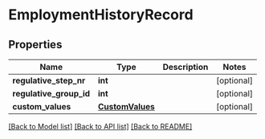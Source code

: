# EmploymentHistoryRecord

## Properties
Name | Type | Description | Notes
------------ | ------------- | ------------- | -------------
**regulative_step_nr** | **int** |  | [optional] 
**regulative_group_id** | **int** |  | [optional] 
**custom_values** | [**CustomValues**](CustomValues.md) |  | [optional] 

[[Back to Model list]](../README.md#documentation-for-models) [[Back to API list]](../README.md#documentation-for-api-endpoints) [[Back to README]](../README.md)

